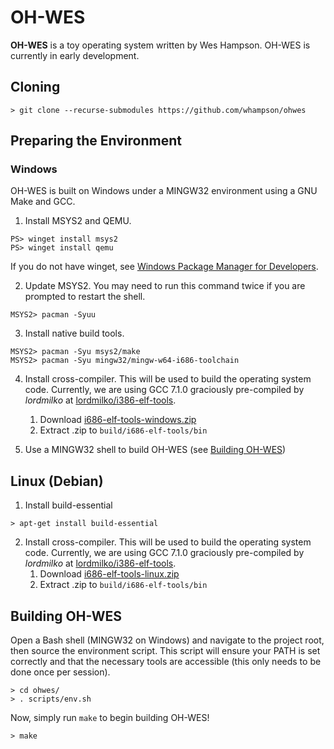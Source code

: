 # OH-WES
**OH-WES** is a toy operating system written by Wes Hampson. OH-WES is currently
in early development.

## Cloning
```
> git clone --recurse-submodules https://github.com/whampson/ohwes
```

## Preparing the Environment
### Windows
OH-WES is built on Windows under a MINGW32 environment using a GNU Make and GCC.

1. Install MSYS2 and QEMU.
```
PS> winget install msys2
PS> winget install qemu
```
If you do not have winget, see [Windows Package Manager for Developers](https://learn.microsoft.com/en-us/windows/package-manager/#windows-package-manager-for-developers).

2. Update MSYS2. You may need to run this command twice if you are prompted to
restart the shell.
```
MSYS2> pacman -Syuu
```

3. Install native build tools.
```
MSYS2> pacman -Syu msys2/make
MSYS2> pacman -Syu mingw32/mingw-w64-i686-toolchain
```

4. Install cross-compiler. This will be used to build the operating system code. Currently, we are using GCC 7.1.0 graciously pre-compiled by *lordmilko* at [lordmilko/i386-elf-tools](https://github.com/lordmilko/i686-elf-tools).
    1. Download [i686-elf-tools-windows.zip](https://github.com/lordmilko/i686-elf-tools/releases/download/7.1.0/i686-elf-tools-windows.zip)
    2. Extract .zip to `build/i686-elf-tools/bin`

5. Use a MINGW32 shell to build OH-WES (see [Building OH-WES](#building-oh-wes))

## Linux (Debian)
1. Install build-essential
```
> apt-get install build-essential
```

2. Install cross-compiler. This will be used to build the operating system code. Currently, we are using GCC 7.1.0 graciously pre-compiled by *lordmilko* at [lordmilko/i386-elf-tools](https://github.com/lordmilko/i686-elf-tools).
    1. Download [i686-elf-tools-linux.zip](https://github.com/lordmilko/i686-elf-tools/releases/download/7.1.0/i686-elf-tools-linux.zip)
    2. Extract .zip to `build/i686-elf-tools/bin`

## Building OH-WES
Open a Bash shell (MINGW32 on Windows) and navigate to the project root, then
source the environment script. This script will ensure your PATH is set
correctly and that the necessary tools are accessible (this only needs to be
done once per session).
```
> cd ohwes/
> . scripts/env.sh
```

Now, simply run `make` to begin building OH-WES!
```
> make
```
